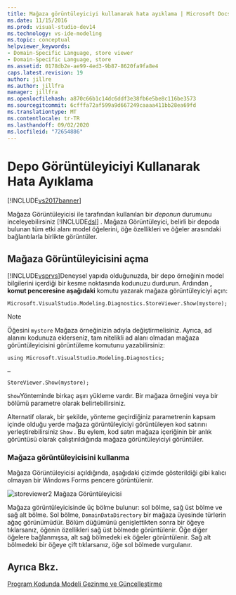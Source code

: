 ```yaml
---
title: Mağaza görüntüleyiciyi kullanarak hata ayıklama | Microsoft Docs
ms.date: 11/15/2016
ms.prod: visual-studio-dev14
ms.technology: vs-ide-modeling
ms.topic: conceptual
helpviewer_keywords:
- Domain-Specific Language, store viewer
- Domain-Specific Language, store
ms.assetid: 0178db2e-ae99-4ed3-9b87-8620fa9fa8e4
caps.latest.revision: 19
author: jillre
ms.author: jillfra
manager: jillfra
ms.openlocfilehash: a870c66b1c14dc6ddf3e38fb6e5be8c116be3573
ms.sourcegitcommit: 6cfffa72af599a9d667249caaaa411bb28ea69fd
ms.translationtype: MT
ms.contentlocale: tr-TR
ms.lasthandoff: 09/02/2020
ms.locfileid: "72654886"
---
```

# <a name="debugging-by-using-the-store-viewer"></a>Depo Görüntüleyiciyi Kullanarak Hata Ayıklama
[!INCLUDE[vs2017banner](../includes/vs2017banner.md)]

Mağaza Görüntüleyicisi ile tarafından kullanılan bir *deponun* durumunu inceleyebilirsiniz [!INCLUDE[dsl](../includes/dsl-md.md)] . Mağaza Görüntüleyici, belirli bir depoda bulunan tüm etki alanı model öğelerini, öğe özellikleri ve öğeler arasındaki bağlantılarla birlikte görüntüler.

## <a name="opening-store-viewer"></a>Mağaza Görüntüleyicisini açma
 [!INCLUDE[vsprvs](../includes/vsprvs-md.md)]Deneysel yapıda olduğunuzda, bir depo örneğinin model bilgilerini içerdiği bir kesme noktasında kodunuzu durdurun. Ardından **, komut penceresine aşağıdaki** komutu yazarak mağaza görüntüleyiciyi açın:

```
Microsoft.VisualStudio.Modeling.Diagnostics.StoreViewer.Show(mystore);
```

> [!NOTE]
> Öğesini `mystore` Mağaza örneğinizin adıyla değiştirmelisiniz. Ayrıca, ad alanını kodunuza eklerseniz, tam nitelikli ad alanı olmadan mağaza görüntüleyicisini görüntüleme komutunu yazabilirsiniz:
>
> `using Microsoft.VisualStudio.Modeling.Diagnostics;`
>
> `…`
>
> `StoreViewer.Show(mystore);`

 `Show`Yönteminde birkaç aşırı yükleme vardır. Bir mağaza örneğini veya bir bölümü parametre olarak belirtebilirsiniz.

 Alternatif olarak, bir şekilde, yönteme geçirdiğiniz parametrenin kapsam içinde olduğu yerde mağaza görüntüleyiciyi görüntüleyen kod satırını yerleştirebilirsiniz `Show` . Bu eylem, kod satırı mağaza içeriğinin bir anlık görüntüsü olarak çalıştırıldığında mağaza görüntüleyiciyi görüntüler.

### <a name="using-store-viewer"></a>Mağaza görüntüleyicisini kullanma
 Mağaza Görüntüleyicisi açıldığında, aşağıdaki çizimde gösterildiği gibi kalıcı olmayan bir Windows Forms pencere görüntülenir.

 ![](../modeling/media/storeviewer2.png "storeviewer2") Mağaza Görüntüleyicisi

 Mağaza görüntüleyicisinde üç bölme bulunur: sol bölme, sağ üst bölme ve sağ alt bölme. Sol bölme, `DomainDataDirectory` bir mağaza üyesinde türlerin ağaç görünümüdür. Bölüm düğümünü genişlettikten sonra bir öğeye tıklarsanız, öğenin özellikleri sağ üst bölmede görüntülenir. Öğe diğer öğelere bağlanmışsa, alt sağ bölmedeki ek öğeler görüntülenir. Sağ alt bölmedeki bir öğeye çift tıklarsanız, öğe sol bölmede vurgulanır.

## <a name="see-also"></a>Ayrıca Bkz.
 [Program Kodunda Modeli Gezinme ve Güncelleştirme](../modeling/navigating-and-updating-a-model-in-program-code.md)
